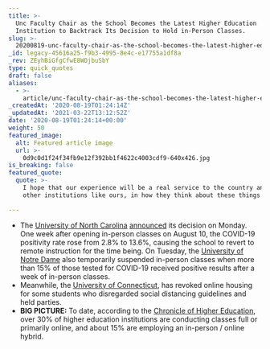 ```yaml
---
title: >-
  Unc Faculty Chair as the School Becomes the Latest Higher Education
  Institution to Backtrack Its Decision to Hold in-Person Classes.
slug: >-
  20200819-unc-faculty-chair-as-the-school-becomes-the-latest-higher-education-institution-to-backtrack-its-decision-to-hold-in-person-classes
_id: legacy-45616a25-f9b3-4995-8e4c-e17755a1df8a
_rev: ZEyhBiGfgCfwE8WOjbuSbY
type: quick_quotes
draft: false
aliases:
  - >-
    article/unc-faculty-chair-as-the-school-becomes-the-latest-higher-education-institution-to-backtrack-its-decision-to-hold-in-person-classes/
_createdAt: '2020-08-19T01:24:14Z'
_updatedAt: '2021-03-22T13:12:52Z'
date: '2020-08-19T01:24:14+00:00'
weight: 50
featured_image:
  alt: Featured article image
  url: >-
    0d9c0d1f24f34fb9e12f392bb1f4622c4003cdf9-640x426.jpg
is_breaking: false
featured_quote:
  quote: >-
    I hope that our experience will be a real service to the country and to
    other institutions like ours, in how they think about these things ...

---
```

* The [University of North Carolina](https://carolinatogether.unc.edu/) [announced](https://www.npr.org/sections/coronavirus-live-updates/2020/08/18/903682476/unc-experience-should-be-a-lesson-to-other-universities-says-faculty-chair?) its decision on Monday. One week after opening in-person classes on August 10, the COVID-19 positivity rate rose from 2.8% to 13.6%, causing the school to revert to remote instruction for the time being. On Tuesday, the [University of Notre Dame](https://news.nd.edu/news/notre-dame-enacts-two-weeks-of-remote-instruction/) also temporarily suspended in-person classes when more than 15% of those tested for COVID-19 received positive results after a week of in-person classes.
* Meanwhile, the [University of Connecticut](https://www.courant.com/coronavirus/hc-news-coronavirus-uconn-quarantine-positive-tests-20200818-kjvaf6xmvngp5jatyxsbdl5gwa-story.html), has revoked online housing for some students who disregarded social distancing guidelines and held parties.
* **BIG PICTURE:** To date, according to the [Chronicle of Higher Education](https://www.chronicle.com/article/heres-a-list-of-colleges-plans-for-reopening-in-the-fall/), over 30% of higher education institutions are conducting classes full or primarily online, and about 15% are employing an in-person / online hybrid.